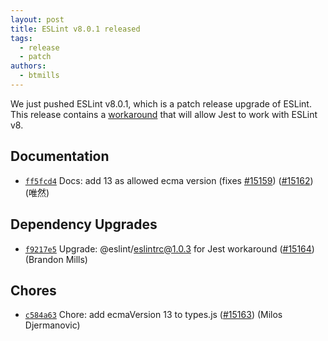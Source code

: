 ```yaml
---
layout: post
title: ESLint v8.0.1 released
tags:
  - release
  - patch
authors:
  - btmills
---
```


We just pushed ESLint v8.0.1, which is a patch release upgrade of ESLint. This release contains a [workaround](https://github.com/eslint/eslintrc/pull/57) that will allow Jest to work with ESLint v8.

## Documentation


* [`ff5fcd4`](https://github.com/eslint/eslint/commit/ff5fcd4d9bf43354a1b85d1f7ec1c4e1c0e5cbd9) Docs: add 13 as allowed ecma version (fixes [#15159](https://github.com/eslint/eslint/issues/15159)) ([#15162](https://github.com/eslint/eslint/issues/15162)) (唯然)




## Dependency Upgrades


* [`f9217e5`](https://github.com/eslint/eslint/commit/f9217e527e1c49c6244400c4a58b6d1c14de51db) Upgrade: @eslint/eslintrc@1.0.3 for Jest workaround ([#15164](https://github.com/eslint/eslint/issues/15164)) (Brandon Mills)






## Chores


* [`c584a63`](https://github.com/eslint/eslint/commit/c584a63e2d6d9c0a66e5c5a5d43bc8148c054f5d) Chore: add ecmaVersion 13 to types.js ([#15163](https://github.com/eslint/eslint/issues/15163)) (Milos Djermanovic)
